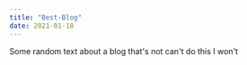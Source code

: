 ```yaml
---
title: "Best-Blog"
date: 2021-01-18
---
```


Some random text about a blog that's not can't do this I won't
